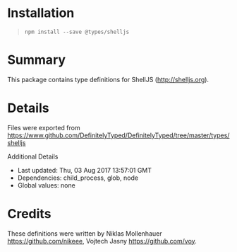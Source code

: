 # Installation
> `npm install --save @types/shelljs`

# Summary
This package contains type definitions for ShellJS (http://shelljs.org).

# Details
Files were exported from https://www.github.com/DefinitelyTyped/DefinitelyTyped/tree/master/types/shelljs

Additional Details
 * Last updated: Thu, 03 Aug 2017 13:57:01 GMT
 * Dependencies: child_process, glob, node
 * Global values: none

# Credits
These definitions were written by Niklas Mollenhauer <https://github.com/nikeee>, Vojtech Jasny <https://github.com/voy>.
